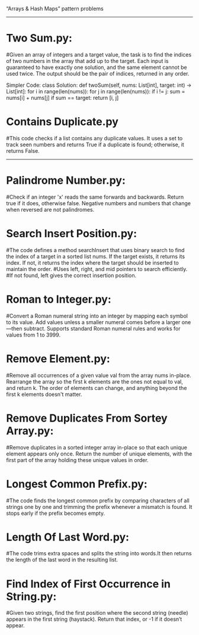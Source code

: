 “Arrays & Hash Maps” pattern problems

__________________________________________________________________________________
# Two Sum.py:
#Given an array of integers and a target value, the task is to find the indices of two numbers in the array that add up to the target. Each input is guaranteed to have exactly one solution, and the same element cannot be used twice. The output should be the pair of indices, returned in any order.

Simpler Code:
class Solution:
    def twoSum(self, nums: List[int], target: int) -> List[int]:
        for i in range(len(nums)):
            for j in range(len(nums)):
                if i != j:
                    sum = nums[i] + nums[j]
                    if sum == target:
                        return [i, j]
# Contains Duplicate.py
#This code checks if a list contains any duplicate values. It uses a set to track seen numbers and returns True if a duplicate is found; otherwise, it returns False.

__________________________________________________________________________________


# Palindrome Number.py:
#Check if an integer 'x' reads the same forwards and backwards. Return true if it does, otherwise false. Negative numbers and numbers that change when reversed are not palindromes.

# Search Insert Position.py:
#The code defines a method searchInsert that uses binary search to find the index of a target in a sorted list nums. If the target exists, it returns its index. If not, it returns the index where the target should be inserted to maintain the order.
#Uses left, right, and mid pointers to search efficiently.
#If not found, left gives the correct insertion position.

# Roman to Integer.py:
#Convert a Roman numeral string into an integer by mapping each symbol to its value. Add values unless a smaller numeral comes before a larger one—then subtract. Supports standard Roman numeral rules and works for values from 1 to 3999.

# Remove Element.py:
#Remove all occurrences of a given value val from the array nums in-place. Rearrange the array so the first k elements are the ones not equal to val, and return k. The order of elements can change, and anything beyond the first k elements doesn't matter.

# Remove Duplicates From Sortey Array.py:
#Remove duplicates in a sorted integer array in-place so that each unique element appears only once. Return the number of unique elements, with the first part of the array holding these unique values in order.

# Longest Common Prefix.py:
#The code finds the longest common prefix by comparing characters of all strings one by one and trimming the prefix whenever a mismatch is found. It stops early if the prefix becomes empty.

#  Length Of Last Word.py:
#The code trims extra spaces and splits the string into words.It then returns the length of the last word in the resulting list.

# Find Index of First Occurrence in String.py:
#Given two strings, find the first position where the second string (needle) appears in the first string (haystack). Return that index, or -1 if it doesn’t appear.


